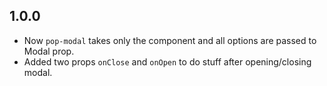 ## 1.0.0

* Now `pop-modal` takes only the component and all options are passed to Modal prop.
* Added two props `onClose` and `onOpen` to do stuff after opening/closing modal.
